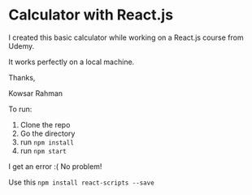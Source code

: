 # Calculator with React.js

I created this basic calculator while working on a React.js course from Udemy.

It works perfectly on a local machine.

Thanks,

Kowsar Rahman 

To run:

1. Clone the repo
2. Go the directory
3. run ```npm install```
4. run ```npm start```

I get an error :( No problem!

Use this ```npm install react-scripts --save```



